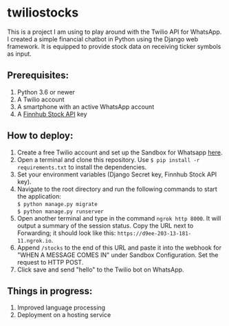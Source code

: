 # twiliostocks
This is a project I am using to play around with the Twilio API for WhatsApp. I created a simple financial chatbot in Python using the Django web framework. It is equipped to provide stock data on receiving ticker symbols as input.

## Prerequisites:
1. Python 3.6 or newer
2. A Twilio account
3. A smartphone with an active WhatsApp account
4. A [Finnhub Stock API](https://finnhub.io/) key

## How to deploy:
1. Create a free Twilio account and set up the Sandbox for Whatsapp [here](https://www.twilio.com/console/sms/whatsapp/sandbox).
2. Open a terminal and clone this repository. Use ```$ pip install -r requirements.txt``` to install the dependencies.
3. Set your environment variables (Django Secret key, Finnhub Stock API key).
4. Navigate to the root directory and run the following commands to start the application: <br />
   ```$ python manage.py migrate```<br />
   ```$ python manage.py runserver```
5. Open another terminal and type in the command ```ngrok http 8000```. It will output a summary of the session status. Copy the URL next to Forwarding; it should look like this: ```https://d9ee-203-13-181-11.ngrok.io```.
6. Append ```/stocks``` to the end of this URL and paste it into the webhook for "WHEN A MESSAGE COMES IN" under Sandbox Configuration. Set the request to HTTP POST.
7. Click save and send "hello" to the Twilio bot on WhatsApp.

## Things in progress:
1. Improved language processing
2. Deployment on a hosting service
